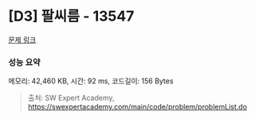 # [D3] 팔씨름 - 13547 

[문제 링크](https://swexpertacademy.com/main/code/problem/problemDetail.do?contestProbId=AX6PP9G6p1sDFAS9) 

### 성능 요약

메모리: 42,460 KB, 시간: 92 ms, 코드길이: 156 Bytes



> 출처: SW Expert Academy, https://swexpertacademy.com/main/code/problem/problemList.do